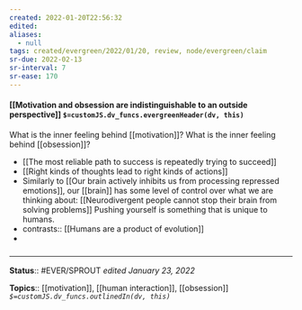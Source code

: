 ```yaml
---
created: 2022-01-20T22:56:32 
edited: 
aliases:
  - null
tags: created/evergreen/2022/01/20, review, node/evergreen/claim
sr-due: 2022-02-13
sr-interval: 7
sr-ease: 170
---
```


#### [[Motivation and obsession are indistinguishable to an outside perspective]] `$=customJS.dv_funcs.evergreenHeader(dv, this)`

What is the inner feeling behind [[motivation]]? What is the inner feeling behind [[obsession]]?

- [[The most reliable path to success is repeatedly trying to succeed]]
- [[Right kinds of thoughts lead to right kinds of actions]]
- Similarly to [[Our brain actively inhibits us from processing repressed emotions]], our [[brain]] has some level of control over what we are thinking about: [[Neurodivergent people cannot stop their brain from solving problems]]
Pushing yourself is something that is unique to humans.
- contrasts:: [[Humans are a product of evolution]]
- 

### <hr class="footnote"/>

**Status**:: #EVER/SPROUT
*edited January 23, 2022*

**Topics**:: [[motivation]], [[human interaction]], [[obsession]]
*`$=customJS.dv_funcs.outlinedIn(dv, this)`*

